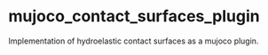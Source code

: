 # mujoco_contact_surfaces_plugin

Implementation of hydroelastic contact surfaces as a mujoco plugin.